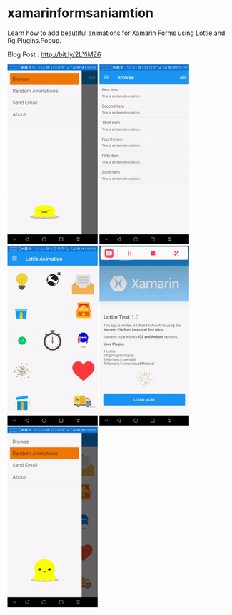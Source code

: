 # xamarinformsaniamtion
Learn how to add beautiful animations for Xamarin Forms using Lottie and Rg.Plugins.Popup.

Blog Post :
http://bit.ly/2LYiMZ6


<img src="https://github.com/achrafbenalaya/xamarinformsaniamtion/blob/master/LottieListTest/Imagesandapk/ezgif.com-video-to-gif.gif?raw=true
" height="50%" width="40%">
<img src="https://github.com/achrafbenalaya/xamarinformsaniamtion/blob/master/LottieListTest/Imagesandapk/ezgif.com-video-to-gif%20(1).gif?raw=true" height="50%" width="40%">
<img src="https://github.com/achrafbenalaya/xamarinformsaniamtion/blob/master/LottieListTest/Imagesandapk/ezgif.com-video-to-gif%20(2).gif?raw=true" height="50%" width="40%">
<img src="https://github.com/achrafbenalaya/xamarinformsaniamtion/blob/master/LottieListTest/Imagesandapk/ezgif.com-video-to-gif%20(4).gif?raw=true" height="50%" width="40%">
<img src="https://github.com/achrafbenalaya/xamarinformsaniamtion/blob/master/LottieListTest/Imagesandapk/ezgif.com-video-to-gif%20(3).gif?raw=true" height="50%" width="40%">
